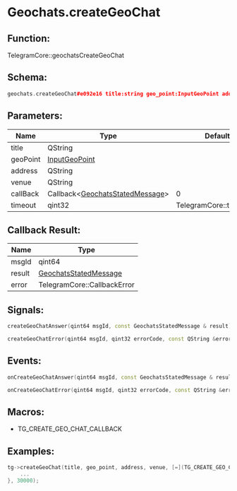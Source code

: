 # Geochats.createGeoChat

## Function:

TelegramCore::geochatsCreateGeoChat

## Schema:

```c++
geochats.createGeoChat#e092e16 title:string geo_point:InputGeoPoint address:string venue:string = geochats.StatedMessage;
```
## Parameters:

|Name|Type|Default|
|----|----|-------|
|title|QString||
|geoPoint|[InputGeoPoint](../../types/inputgeopoint.md)||
|address|QString||
|venue|QString||
|callBack|Callback&lt;[GeochatsStatedMessage](../../types/geochatsstatedmessage.md)&gt;|0|
|timeout|qint32|TelegramCore::timeOut()|

## Callback Result:

|Name|Type|
|----|----|
|msgId|qint64|
|result|[GeochatsStatedMessage](../../types/geochatsstatedmessage.md)|
|error|TelegramCore::CallbackError|

## Signals:

```c++
createGeoChatAnswer(qint64 msgId, const GeochatsStatedMessage & result)
```
```c++
createGeoChatError(qint64 msgId, qint32 errorCode, const QString &errorText)
```

## Events:

```c++
onCreateGeoChatAnswer(qint64 msgId, const GeochatsStatedMessage & result)
```
```c++
onCreateGeoChatError(qint64 msgId, qint32 errorCode, const QString &errorText)
```

## Macros:

* TG_CREATE_GEO_CHAT_CALLBACK

## Examples:

```c++
tg->createGeoChat(title, geo_point, address, venue, [=](TG_CREATE_GEO_CHAT_CALLBACK){
    ...
}, 30000);
```
